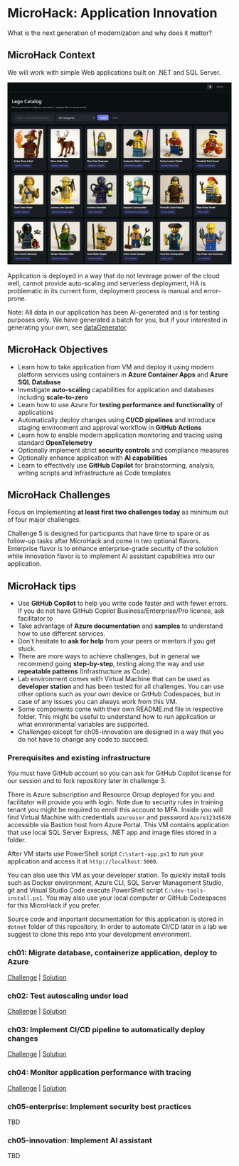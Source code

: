 # MicroHack: Application Innovation
What is the next generation of modernization and why does it matter?

## MicroHack Context
We will work with simple Web applications built on .NET and SQL Server.

![](./images/catalog.png)

Application is deployed in a way that do not leverage power of the cloud well, cannot provide auto-scaling and serverless deployment, HA is problematic in its current form, deployment process is manual and error-prone.

Note: All data in our application has been AI-generated and is for testing purposes only. We have generated a batch for you, but if your interested in generating your own, see [dataGenerator](/dataGenerator/README.md).

## MicroHack Objectives
- Learn how to take application from VM and deploy it using modern platform services using containers in **Azure Container Apps** and **Azure SQL Database**
- Investigate **auto-scaling** capabilities for application and databases including **scale-to-zero**
- Learn how to use Azure for **testing performance and functionality** of applications
- Automatically deploy changes using **CI/CD pipelines** and introduce staging environment and approval workflow in **GitHub Actions**
- Learn how to enable modern application monitoring and tracing using standard **OpenTelemetry**
- Optionally implement strict **security controls** and compliance measures
- Optionally enhance application with **AI capabilities**
- Learn to effectively use **GitHub Copilot** for brainstorming, analysis, writing scripts and Infrastructure as Code templates

## MicroHack Challenges
Focus on implementing **at least first two challenges today** as minimum out of four major challenges. 

Challenge 5 is designed for participants that have time to spare or as follow-up tasks after MicroHack and come in two optional flavors. Enterprise flavor is to enhance enterprise-grade security of the solution while Innovation flavor is to implement AI assistant capabilities into our application.

## MicroHack tips
- Use **GitHub Copilot** to help you write code faster and with fewer errors. If you do not have GitHub Copilot Business/Enterprise/Pro license, ask facilitator to
- Take advantage of **Azure documentation** and **samples** to understand how to use different services.
- Don't hesitate to **ask for help** from your peers or mentors if you get stuck.
- There are more ways to achieve challenges, but in general we recommend going **step-by-step**, testing along the way and use **repeatable patterns** (Infrastructure as Code).
- Lab environment comes with Virtual Machine that can be used as **developer station** and has been tested for all challenges. You can use other options such as your own device or GitHub Codespaces, but in case of any issues you can always work from this VM.
- Some components come with their own README.md file in respective folder. This might be useful to understand how to run application or what environmental variables are supported.
- Challenges except for ch05-innovation are designed in a way that you do not have to change any code to succeed.

### Prerequisites and existing infrastructure
You must have GitHub account so you can ask for GitHub Copilot license for our session and to fork repository later in challenge 3.

There is Azure subscription and Resource Group deployed for you and facilitator will provide you with login. Note due to security rules in training tenant you might be required to enroll this account to MFA. Inside you will find Virtual Machine with credentials ```azureuser``` and password ```Azure12345678``` accessible via Bastion host from Azure Portal. This VM contains application that use local SQL Server Express, .NET app and image files stored in a folder.

After VM starts use PowerShell script ```C:\start-app.ps1``` to run your application and access it at ```http://localhost:5000```.

You can also use this VM as your developer station. To quickly install tools such as Docker environment, Azure CLI, SQL Server Management Studio, git and Visual Studio Code execute PowerShell script ```C:\dev-tools-install.ps1```. You may also use your local computer or GitHub Codespaces for this MicroHack if you prefer.

Source code and important documentation for this application is stored in ```dotnet``` folder of this repository. In order to automate CI/CD later in a lab we suggest to clone this repo into your development environment.

### ch01: Migrate database, containerize application, deploy to Azure
[Challenge](/challenges/ch01/README.md) | [Solution]( /solutions/ch01/README.md)

### ch02: Test autoscaling under load
[Challenge](/challenges/ch02/README.md) | [Solution]( /solutions/ch02/README.md)

### ch03: Implement CI/CD pipeline to automatically deploy changes
[Challenge](/challenges/ch03/README.md) | [Solution]( /solutions/ch03/README.md)

### ch04: Monitor application performance with tracing
[Challenge](/challenges/ch04/README.md) | [Solution]( /solutions/ch04/README.md)

### ch05-enterprise: Implement security best practices
TBD

### ch05-innovation: Implement AI assistant
TBD
